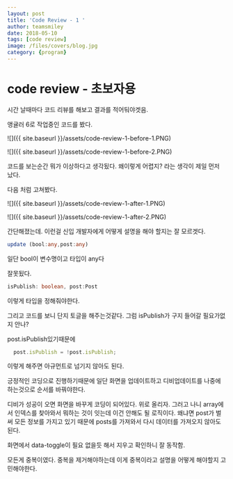 ```yaml
---
layout: post
title: 'Code Review - 1 ' 
author: teamsmiley 
date: 2018-05-10
tags: [code review]
image: /files/covers/blog.jpg
category: {program}
---
```


# code review - 초보자용

시간 날때마다 코드 리뷰를 해보고 결과를 적어둬야겟음. 

앵귤러 6로 작업중인 코드를 봤다. 

![]({{ site.baseurl }}/assets/code-review-1-before-1.PNG)

![]({{ site.baseurl }}/assets/code-review-1-before-2.PNG)

코드를 보는순간 뭐가 이상하다고 생각됬다. 왜이렇게 어렵지? 라는 생각이 제일 먼저 났다. 

다음 처럼 고쳐봤다. 

![]({{ site.baseurl }}/assets/code-review-1-after-1.PNG)

![]({{ site.baseurl }}/assets/code-review-1-after-2.PNG)

간단해졌는데. 이런걸 신입 개발자에게 어떻게 설명을 해야 할지는 잘 모르겟다.

```ts
update (bool:any,post:any)
```

일단 bool이 변수명이고 타입이 any다 

잘못됬다. 

```ts
isPublish: boolean, post:Post 
```

이렇게 타입을 정해줘야한다. 

그리고 코드를 보니 단지 토글을 해주는것같다. 그럼 isPublish가 구지 들어갈 필요가없지 안나?

post.isPublish있기때문에 

```ts
  post.isPublish = !post.isPublish;
```

이렇게 해주면 아규먼트로 넘기지 않아도 된다. 

긍정적인 코딩으로 진행하기때문에 일단 화면을 업데이트하고 디비업데이트를 나중에 하는것으로 순서를 바꿔야한다. 

디비가 성공이 오면 화면을 바꾸게 코딩이 되어있다. 위로 올리자. 그러고 나니 array에서 인덱스를 찾아와서 뭐하는 것이 잇는데 이건 안해도 될 로직이다. 왜냐면 post가 벌써 모든 정보를 가지고 있기 때문에 posts를 가져와서 다시 데이터를 가져오지 않아도 된다.  

화면에서 data-toggle이 필요 없을듯 해서 지우고 확인하니 잘 동작함.

모든게 중복이였다. 중복을 제거해야하는데 이게 중복이라고 설명을 어떻게 해야할지 고민해야한다. 



